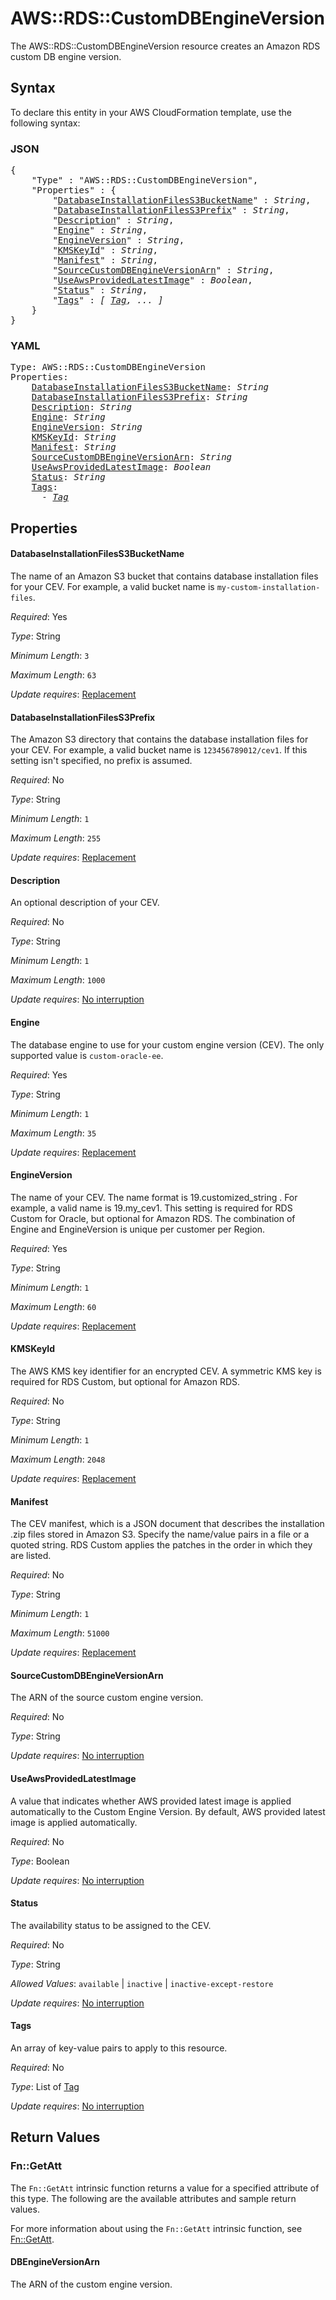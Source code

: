 # AWS::RDS::CustomDBEngineVersion

The AWS::RDS::CustomDBEngineVersion resource creates an Amazon RDS custom DB engine version.

## Syntax

To declare this entity in your AWS CloudFormation template, use the following syntax:

### JSON

<pre>
{
    "Type" : "AWS::RDS::CustomDBEngineVersion",
    "Properties" : {
        "<a href="#databaseinstallationfiless3bucketname" title="DatabaseInstallationFilesS3BucketName">DatabaseInstallationFilesS3BucketName</a>" : <i>String</i>,
        "<a href="#databaseinstallationfiless3prefix" title="DatabaseInstallationFilesS3Prefix">DatabaseInstallationFilesS3Prefix</a>" : <i>String</i>,
        "<a href="#description" title="Description">Description</a>" : <i>String</i>,
        "<a href="#engine" title="Engine">Engine</a>" : <i>String</i>,
        "<a href="#engineversion" title="EngineVersion">EngineVersion</a>" : <i>String</i>,
        "<a href="#kmskeyid" title="KMSKeyId">KMSKeyId</a>" : <i>String</i>,
        "<a href="#manifest" title="Manifest">Manifest</a>" : <i>String</i>,
        "<a href="#sourcecustomdbengineversionarn" title="SourceCustomDBEngineVersionArn">SourceCustomDBEngineVersionArn</a>" : <i>String</i>,
        "<a href="#useawsprovidedlatestimage" title="UseAwsProvidedLatestImage">UseAwsProvidedLatestImage</a>" : <i>Boolean</i>,
        "<a href="#status" title="Status">Status</a>" : <i>String</i>,
        "<a href="#tags" title="Tags">Tags</a>" : <i>[ <a href="tag.md">Tag</a>, ... ]</i>
    }
}
</pre>

### YAML

<pre>
Type: AWS::RDS::CustomDBEngineVersion
Properties:
    <a href="#databaseinstallationfiless3bucketname" title="DatabaseInstallationFilesS3BucketName">DatabaseInstallationFilesS3BucketName</a>: <i>String</i>
    <a href="#databaseinstallationfiless3prefix" title="DatabaseInstallationFilesS3Prefix">DatabaseInstallationFilesS3Prefix</a>: <i>String</i>
    <a href="#description" title="Description">Description</a>: <i>String</i>
    <a href="#engine" title="Engine">Engine</a>: <i>String</i>
    <a href="#engineversion" title="EngineVersion">EngineVersion</a>: <i>String</i>
    <a href="#kmskeyid" title="KMSKeyId">KMSKeyId</a>: <i>String</i>
    <a href="#manifest" title="Manifest">Manifest</a>: <i>String</i>
    <a href="#sourcecustomdbengineversionarn" title="SourceCustomDBEngineVersionArn">SourceCustomDBEngineVersionArn</a>: <i>String</i>
    <a href="#useawsprovidedlatestimage" title="UseAwsProvidedLatestImage">UseAwsProvidedLatestImage</a>: <i>Boolean</i>
    <a href="#status" title="Status">Status</a>: <i>String</i>
    <a href="#tags" title="Tags">Tags</a>: <i>
      - <a href="tag.md">Tag</a></i>
</pre>

## Properties

#### DatabaseInstallationFilesS3BucketName

The name of an Amazon S3 bucket that contains database installation files for your CEV. For example, a valid bucket name is `my-custom-installation-files`.

_Required_: Yes

_Type_: String

_Minimum Length_: <code>3</code>

_Maximum Length_: <code>63</code>

_Update requires_: [Replacement](https://docs.aws.amazon.com/AWSCloudFormation/latest/UserGuide/using-cfn-updating-stacks-update-behaviors.html#update-replacement)

#### DatabaseInstallationFilesS3Prefix

The Amazon S3 directory that contains the database installation files for your CEV. For example, a valid bucket name is `123456789012/cev1`. If this setting isn't specified, no prefix is assumed.

_Required_: No

_Type_: String

_Minimum Length_: <code>1</code>

_Maximum Length_: <code>255</code>

_Update requires_: [Replacement](https://docs.aws.amazon.com/AWSCloudFormation/latest/UserGuide/using-cfn-updating-stacks-update-behaviors.html#update-replacement)

#### Description

An optional description of your CEV.

_Required_: No

_Type_: String

_Minimum Length_: <code>1</code>

_Maximum Length_: <code>1000</code>

_Update requires_: [No interruption](https://docs.aws.amazon.com/AWSCloudFormation/latest/UserGuide/using-cfn-updating-stacks-update-behaviors.html#update-no-interrupt)

#### Engine

The database engine to use for your custom engine version (CEV). The only supported value is `custom-oracle-ee`.

_Required_: Yes

_Type_: String

_Minimum Length_: <code>1</code>

_Maximum Length_: <code>35</code>

_Update requires_: [Replacement](https://docs.aws.amazon.com/AWSCloudFormation/latest/UserGuide/using-cfn-updating-stacks-update-behaviors.html#update-replacement)

#### EngineVersion

The name of your CEV. The name format is 19.customized_string . For example, a valid name is 19.my_cev1. This setting is required for RDS Custom for Oracle, but optional for Amazon RDS. The combination of Engine and EngineVersion is unique per customer per Region.

_Required_: Yes

_Type_: String

_Minimum Length_: <code>1</code>

_Maximum Length_: <code>60</code>

_Update requires_: [Replacement](https://docs.aws.amazon.com/AWSCloudFormation/latest/UserGuide/using-cfn-updating-stacks-update-behaviors.html#update-replacement)

#### KMSKeyId

The AWS KMS key identifier for an encrypted CEV. A symmetric KMS key is required for RDS Custom, but optional for Amazon RDS.

_Required_: No

_Type_: String

_Minimum Length_: <code>1</code>

_Maximum Length_: <code>2048</code>

_Update requires_: [Replacement](https://docs.aws.amazon.com/AWSCloudFormation/latest/UserGuide/using-cfn-updating-stacks-update-behaviors.html#update-replacement)

#### Manifest

The CEV manifest, which is a JSON document that describes the installation .zip files stored in Amazon S3. Specify the name/value pairs in a file or a quoted string. RDS Custom applies the patches in the order in which they are listed.

_Required_: No

_Type_: String

_Minimum Length_: <code>1</code>

_Maximum Length_: <code>51000</code>

_Update requires_: [Replacement](https://docs.aws.amazon.com/AWSCloudFormation/latest/UserGuide/using-cfn-updating-stacks-update-behaviors.html#update-replacement)

#### SourceCustomDBEngineVersionArn

The ARN of the source custom engine version.

_Required_: No

_Type_: String

_Update requires_: [No interruption](https://docs.aws.amazon.com/AWSCloudFormation/latest/UserGuide/using-cfn-updating-stacks-update-behaviors.html#update-no-interrupt)

#### UseAwsProvidedLatestImage

A value that indicates whether AWS provided latest image is applied automatically to the Custom Engine Version. By default, AWS provided latest image is applied automatically.

_Required_: No

_Type_: Boolean

_Update requires_: [No interruption](https://docs.aws.amazon.com/AWSCloudFormation/latest/UserGuide/using-cfn-updating-stacks-update-behaviors.html#update-no-interrupt)

#### Status

The availability status to be assigned to the CEV.

_Required_: No

_Type_: String

_Allowed Values_: <code>available</code> | <code>inactive</code> | <code>inactive-except-restore</code>

_Update requires_: [No interruption](https://docs.aws.amazon.com/AWSCloudFormation/latest/UserGuide/using-cfn-updating-stacks-update-behaviors.html#update-no-interrupt)

#### Tags

An array of key-value pairs to apply to this resource.

_Required_: No

_Type_: List of <a href="tag.md">Tag</a>

_Update requires_: [No interruption](https://docs.aws.amazon.com/AWSCloudFormation/latest/UserGuide/using-cfn-updating-stacks-update-behaviors.html#update-no-interrupt)

## Return Values

### Fn::GetAtt

The `Fn::GetAtt` intrinsic function returns a value for a specified attribute of this type. The following are the available attributes and sample return values.

For more information about using the `Fn::GetAtt` intrinsic function, see [Fn::GetAtt](https://docs.aws.amazon.com/AWSCloudFormation/latest/UserGuide/intrinsic-function-reference-getatt.html).

#### DBEngineVersionArn

The ARN of the custom engine version.

